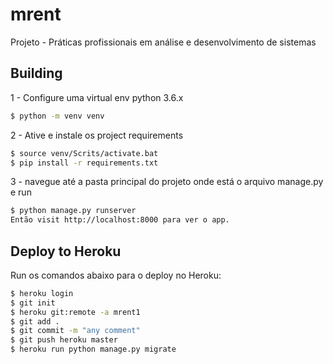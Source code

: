 # mrent
Projeto - Práticas profissionais em análise e desenvolvimento de sistemas

## Building
1 - Configure uma virtual env python 3.6.x
```bash
$ python -m venv venv
```
2 - Ative e instale os project requirements
```bash
$ source venv/Scrits/activate.bat
$ pip install -r requirements.txt
```
3 - navegue até a pasta principal do projeto onde está o arquivo manage.py e run
```bash
$ python manage.py runserver
Então visit http://localhost:8000 para ver o app.
```

## Deploy to Heroku

Run os comandos abaixo para o deploy no Heroku:

```bash
$ heroku login
$ git init
$ heroku git:remote -a mrent1
$ git add .
$ git commit -m "any comment"
$ git push heroku master
$ heroku run python manage.py migrate
```
